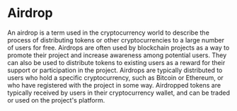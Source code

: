 # Airdrop

An airdrop is a term used in the cryptocurrency world to describe the process of distributing tokens or other cryptocurrencies to a large number of users for free. Airdrops are often used by blockchain projects as a way to promote their project and increase awareness among potential users. They can also be used to distribute tokens to existing users as a reward for their support or participation in the project. Airdrops are typically distributed to users who hold a specific cryptocurrency, such as Bitcoin or Ethereum, or who have registered with the project in some way. Airdropped tokens are typically received by users in their cryptocurrency wallet, and can be traded or used on the project's platform.
